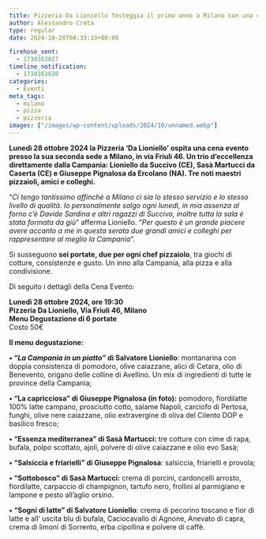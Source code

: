 ```yaml
---
title: Pizzeria Da Lioniello festeggia il primo anno a Milano con una cena a 6 mani
author: Alessandro Creta
type: regular
date: 2024-10-28T08:33:33+00:00

firehose_sent:
  - 1730363827
timeline_notification:
  - 1730363828
categories:
  - Eventi
meta_tags:
  - milano
  - pizza
  - pizzeria
images: ["/images/wp-content/uploads/2024/10/unnamed.webp"]
---
```

**Lunedì 28 ottobre 2024 la Pizzeria ‘Da Lioniello’ ospita una cena evento presso la sua seconda sede a Milano, in via Friuli 46. Un trio d’eccellenza direttamente dalla Campania: Lioniello da Succivo (CE), Sasà Martucci da Caserta (CE) e Giuseppe Pignalosa da Ercolano (NA). Tre noti maestri pizzaioli, amici e colleghi.**

“_Ci tengo tantissimo affinchè a Milano ci sia lo stesso servizio e lo stesso livello di qualità. Io personalmente salgo ogni lunedì, in mia assenza al forno c’è Davide Sardina e altri ragazzi di Succivo, inoltre tutta la sala è stata formata da giù_” afferma Lioniello. “_Per questo è un grande piacere avere accanto a me in questa serata due grandi amici e colleghi per rappresentare al meglio la Campania_”.

Si susseguono&nbsp;**sei portate, due per ogni chef pizzaiolo**, tra giochi di cotture, consistenze e gusto. Un inno alla Campania, alla pizza e alla condivisione.

Di seguito i dettagli della Cena Evento:

**Lunedì 28 ottobre 2024, ore 19:30**  
**Pizzeria Da Lioniello, Via Friuli 46, Milano**  
**Menu Degustazione di 6 portate**  
Costo 50€

**Il menu degustazione:**

**• “_La Campania in un piatto”_ di Salvatore Lioniello**: montanarina con doppia consistenza di pomodoro, olive caiazzane, alici di Cetara, olio di Benevento, origano delle colline di Avellino. Un mix di ingredienti di tutte le province della Campania;

**• “La capricciosa” di Giuseppe Pignalosa (in foto):** pomodoro, fiordilatte 100% latte campano, prosciutto cotto, salame Napoli, carciofo di Pertosa, funghi, olive nere caiazzane, olio extravergine di oliva del Cilento DOP e basilico fresco;&nbsp;

**• “Essenza mediterranea” di Sasà Martucci:** tre cotture con cime di rapa, bufala, polpo scottato, ajoli, polvere di olive caiazzane e olio evo Sasà;

**• &#8220;Salsiccia e friarielli&#8221; di Giuseppe Pignalosa**: salsiccia, friarielli e provola;

**• “Sottobosco” di Sasà Martucci:** crema di porcini, cardoncelli arrosto, fiordilatte, carpaccio di champignon, tartufo nero, frollini al parmigiano e lampone e pesto all’aglio orsino.

**• “Sogni di latte” di Salvatore Lioniello**: crema di pecorino toscano e fior di latte e all&#8217; uscita blu di bufala, Caciocavallo di Agnone, Anevato di capra, crema di limoni di Sorrento, erba cipollina e polvere di caffè.